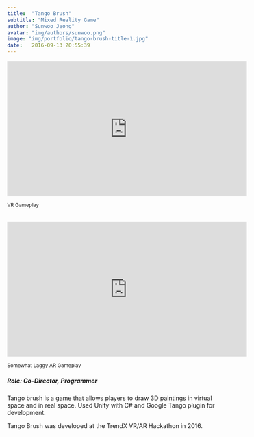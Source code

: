 ```yaml
---
title:  "Tango Brush"
subtitle: "Mixed Reality Game"
author: "Sunwoo Jeong"
avatar: "img/authors/sunwoo.png"
image: "img/portfolio/tango-brush-title-1.jpg"
date:   2016-09-13 20:55:39
---
```


<div class="video-responsive">
    <iframe width="560" height="315" src="https://www.youtube.com/embed/oUEHRNd2Uew" frameborder="0" allow="accelerometer; autoplay; encrypted-media; gyroscope; picture-in-picture" allowfullscreen></iframe>
    <p><small>VR Gameplay</small></p>
    <br>
    <iframe width="560" height="315" src="https://www.youtube.com/embed/58ZwJWaBPCw" frameborder="0" allow="accelerometer; autoplay; encrypted-media; gyroscope; picture-in-picture" allowfullscreen></iframe>
    <p><small>Somewhat Laggy AR Gameplay</small></p>
</div>

##### Role: Co-Director, Programmer

Tango brush is a game that allows players to draw 3D paintings in virtual space and in real space. Used Unity with C# and Google Tango plugin for development.

Tango Brush was developed at the TrendX VR/AR Hackathon in 2016.